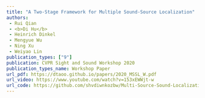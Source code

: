 ```yaml
---  
title: "A Two-Stage Framework for Multiple Sound-Source Localization"  
authors:  
 - Rui Qian  
 - <b>Di Hu</b>  
 - Heinrich Dinkel  
 - Mengyue Wu  
 - Ning Xu  
 - Weiyao Lin  
publication_types: ["9"]  
publication: CVPR Sight and Sound Workshop 2020   
publication_types_name: Workshop Paper  
url_pdf: https://dtaoo.github.io/papers/2020_MSSL_W.pdf  
url_video: https://www.youtube.com/watch?v=153xEWWjt-w  
url_code: https://github.com/shvdiwnkozbw/Multi-Source-Sound-Localization  
---  
```

